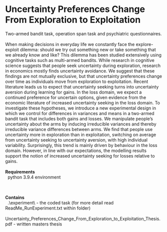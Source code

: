 # Uncertainty Preferences Change From Exploration to Exploitation

Two-armed bandit task, operation span task and psychiatric questionnaires.<br>
<br>
When making decisions in everyday life we constantly face the explore-exploit dilemma: should we try out something new or take something that we already know and like? 
This dilemma has been studied extensively using cognitive tasks such as multi-armed bandits. 
While research in cognitive science suggests that people seek uncertainty during exploration, research in economics mostly finds uncertainty avoidance. 
We suggest that these findings are not mutually exclusive, but that uncertainty preferences change over time as individuals move from exploration to exploitation. 
Recent literature leads us to expect that uncertainty seeking turns into uncertainty aversion during learning for gains. 
In the loss domain, we expect a continued preference for uncertain options, given evidence from the economic literature of increased uncertainty seeking in the loss domain. 
To investigate these hypotheses, we introduce a new experimental design in which we control for differences in variances and means in a two-armed bandit task that includes
both gains and losses. We manipulate people’s uncertainty about the arms by inducing irreducible variances and thereby irreducible variance differences between arms. 
We find that people use uncertainty more in exploration than in exploitation, switching on average from uncertainty seeking to uncertainty aversion, 
with high individual variability. Surprisingly, this trend is mainly driven by behaviour in the loss domain. However, in line with our expectations, 
the modelling results support the notion of increased uncertainty seeking for losses relative to gains.
<br>
<br>
<strong>Requirements</strong> <br>
&nbsp; python 3.9.4 environment<br>
<br>
<br>

<strong>Contains</strong> <br>
&nbsp; .\experiment\ - the coded task (for more detail read ReadMe_RunExperiment.txt within folder) <br>
&nbsp; Uncertainty_Preferences_Change_From_Exploration_to_Exploitation_Thesis.pdf - written masters thesis <br>

